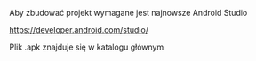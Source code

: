 
Aby zbudować projekt wymagane jest najnowsze Android Studio 

https://developer.android.com/studio/

Plik .apk znajduje się w katalogu głównym
